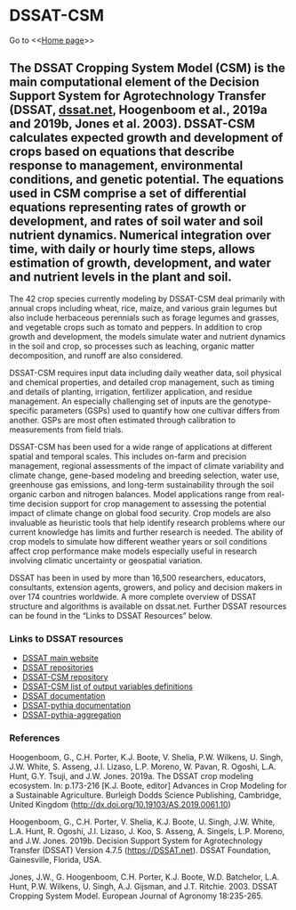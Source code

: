 # DSSAT-CSM #

Go to <<[Home page](index.md)>>

The DSSAT Cropping System Model (CSM) is the main computational element of the Decision Support System for Agrotechnology Transfer (DSSAT, **[dssat.net](https://dssat.net/)**, Hoogenboom et al., 2019a and 2019b, Jones et al. 2003). DSSAT-CSM calculates expected growth and development of crops based on equations that describe response to management, environmental conditions, and genetic potential. The equations used in CSM comprise a set of differential equations representing rates of growth or development, and rates of soil water and soil nutrient dynamics. Numerical integration over time, with daily or hourly time steps, allows estimation of growth, development, and water and nutrient levels in the plant and soil. 
---

The 42 crop species currently modeling by DSSAT-CSM deal primarily with annual crops including wheat, rice, maize, and various grain legumes but also include herbaceous perennials such as forage legumes and grasses, and vegetable crops such as tomato and peppers. In addition to crop growth and development, the models simulate water and nutrient dynamics in the soil and crop, so processes such as leaching, organic matter decomposition, and runoff are also considered.

DSSAT-CSM requires input data including daily weather data, soil physical and chemical properties, and detailed crop management, such as timing and details of planting, irrigation, fertilizer application, and residue management. An especially challenging set of inputs are the genotype-specific parameters (GSPs) used to quantify how one cultivar differs from another. GSPs are most often estimated through calibration to measurements from field trials. 

DSSAT-CSM has been used for a wide range of applications at different spatial and temporal scales. This includes on-farm and precision management, regional assessments of the impact of climate variability and climate change, gene-based modeling and breeding selection, water use, greenhouse gas emissions, and long-term sustainability through the soil organic carbon and nitrogen balances. Model applications range from real-time decision support for crop management to assessing the potential impact of climate change on global food security. Crop models are also invaluable as heuristic tools that help identify research problems where our current knowledge has limits and further research is needed. The ability of crop models to simulate how different weather years or soil conditions affect crop performance make models especially useful in research involving climatic uncertainty or geospatial variation. 

DSSAT has been in used by more than 16,500 researchers, educators, consultants, extension agents, growers, and policy and decision makers in over 174 countries worldwide. A more complete overview of DSSAT structure and algorithms is available on dssat.net. Further DSSAT resources can be found in the “Links to DSSAT Resources” below. 

### Links to DSSAT resources ###
- [DSSAT main website](https://dssat.net/)
- [DSSAT repositories](https://github.com/dssat)
- [DSSAT-CSM repository](https://github.com/dssat/dssat-csm-os)
- [DSSAT-CSM list of output variables definitions](https://github.com/DSSAT/dssat-csm-os/blob/develop/Data/DATA.CDE)
- [DSSAT documentation](https://github.com/dssat/documentation) 
- [DSSAT-pythia documentation](https://pythia-framework.readthedocs.io/en/latest/)
- [DSSAT-pythia-aggregation](https://github.com/DSSAT/supermaas-aggregate-pythia-outputs)


### References ###
Hoogenboom, G., C.H. Porter, K.J. Boote, V. Shelia, P.W. Wilkens, U. Singh, J.W. White, S. Asseng, J.I. Lizaso, L.P. Moreno, W. Pavan, R. Ogoshi, L.A. Hunt, G.Y. Tsuji, and J.W. Jones. 2019a. The DSSAT crop modeling ecosystem. In: p.173-216 [K.J. Boote, editor] Advances in Crop Modeling for a Sustainable Agriculture. Burleigh Dodds Science Publishing, Cambridge, United Kingdom (http://dx.doi.org/10.19103/AS.2019.0061.10)

Hoogenboom, G., C.H. Porter, V. Shelia, K.J. Boote, U. Singh, J.W. White, L.A. Hunt, R. Ogoshi, J.I. Lizaso, J. Koo, S. Asseng, A. Singels, L.P. Moreno, and J.W. Jones. 2019b. Decision Support System for Agrotechnology Transfer (DSSAT) Version 4.7.5 (https://DSSAT.net). DSSAT Foundation, Gainesville, Florida, USA.

Jones, J.W., G. Hoogenboom, C.H. Porter, K.J. Boote, W.D. Batchelor, L.A. Hunt, P.W. Wilkens, U. Singh, A.J. Gijsman, and J.T. Ritchie. 2003. DSSAT Cropping System Model. European Journal of Agronomy 18:235-265.


